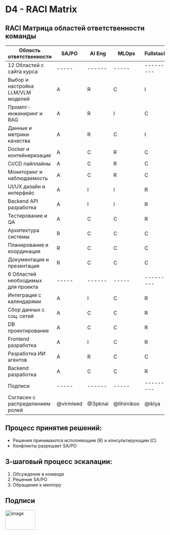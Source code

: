 # D4 - RACI Matrix
## RACI Матрица областей ответственности команды

| Область ответственности           | SA/PO | AI Eng | MLOps | Fullstack |
| --------------------------------- | ----- | ------ | ----- | --------- |
| 12 Областей с сайта курса         | ----- | ------ | ----- | --------- |
| Выбор и настройка LLM/VLM моделей | A     | R      | C     | I         |
| Промпт-инжиниринг и RAG           | A     | R      | I     | C         |
| Данные и метрики качества         | A     | R      | C     | I         |
| Docker и контейнеризация          | A     | C      | R     | C         |
| CI/CD пайплайны                   | A     | C      | R     | C         |
| Мониторинг и наблюдаемость        | A     | C      | R     | C         |
| UI/UX дизайн и интерфейс          | A     | I      | I     | R         |
| Backend API разработка            | A     | I      | I     | R         |
| Тестирование и QA                 | A     | C      | C     | R         |
| Архитектура системы               | R     | C      | C     | C         |
| Планирование и координация        | R     | C      | C     | C         |
| Документация и презентация        | R     | C      | C     | C         |
| 6 Областей необходимых для проекта| ----- | ------ | ----- | --------- |
| Интеграция с календарями          | A     | I      | C     | R         |
| Сбор данных с соц. сетей          | A     | C      | C     | R         |
| DB проектирование                 | A     | C      | C     | R         |
| Frontend разработка               | A     | I      | C     | R         |
| Разработка ИИ агентов             | A     | R      | C     | C         |
| Backend разработка                | A     | C      | C     | R         |
| Подписи                           | ----- | ------ | ----- | --------- |
| Согласен с распределением ролей   | @virmleed | @3pknai | @lihimikoo | @iklya |

## Процесс принятия решений:

- Решения принимаются исполняющим (R) и консультирующим (C)
- Конфликты разрешает SA/PO

## 3-шаговый процесс эскалации:

1. Обсуждение в команде
2. Решение SA/PO
3. Обращение к ментору

## Подписи
<img width="95" height="62" alt="image" src="https://github.com/user-attachments/assets/c56818c9-c48e-4cd4-843d-c5a85576e23e" />
